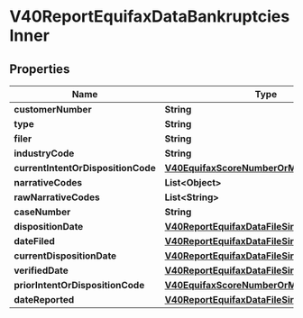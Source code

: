 

# V40ReportEquifaxDataBankruptciesInner


## Properties

| Name | Type | Description | Notes |
|------------ | ------------- | ------------- | -------------|
|**customerNumber** | **String** |  |  [optional] |
|**type** | **String** |  |  [optional] |
|**filer** | **String** |  |  [optional] |
|**industryCode** | **String** |  |  [optional] |
|**currentIntentOrDispositionCode** | [**V40EquifaxScoreNumberOrMaxIndustryCode**](V40EquifaxScoreNumberOrMaxIndustryCode.md) |  |  [optional] |
|**narrativeCodes** | **List&lt;Object&gt;** |  |  [optional] |
|**rawNarrativeCodes** | **List&lt;String&gt;** |  |  [optional] |
|**caseNumber** | **String** |  |  [optional] |
|**dispositionDate** | [**V40ReportEquifaxDataFileSinceDate**](V40ReportEquifaxDataFileSinceDate.md) |  |  [optional] |
|**dateFiled** | [**V40ReportEquifaxDataFileSinceDate**](V40ReportEquifaxDataFileSinceDate.md) |  |  [optional] |
|**currentDispositionDate** | [**V40ReportEquifaxDataFileSinceDate**](V40ReportEquifaxDataFileSinceDate.md) |  |  [optional] |
|**verifiedDate** | [**V40ReportEquifaxDataFileSinceDate**](V40ReportEquifaxDataFileSinceDate.md) |  |  [optional] |
|**priorIntentOrDispositionCode** | [**V40EquifaxScoreNumberOrMaxIndustryCode**](V40EquifaxScoreNumberOrMaxIndustryCode.md) |  |  [optional] |
|**dateReported** | [**V40ReportEquifaxDataFileSinceDate**](V40ReportEquifaxDataFileSinceDate.md) |  |  [optional] |



